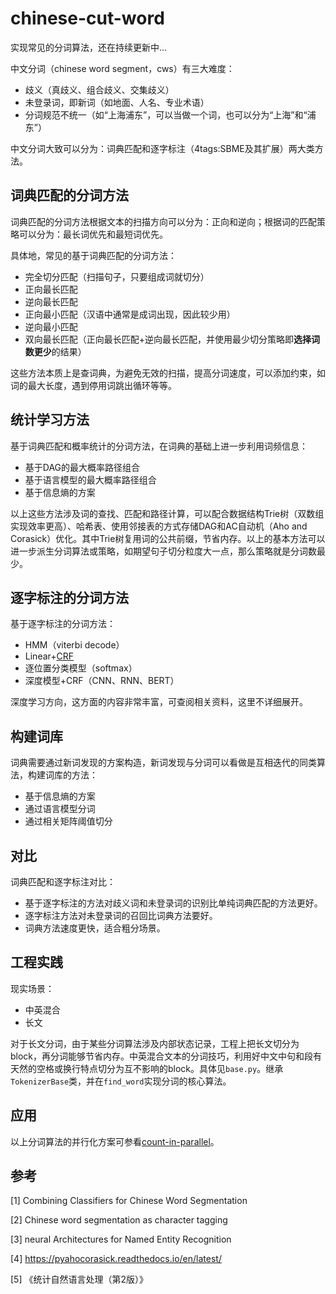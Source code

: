 # chinese-cut-word

实现常见的分词算法，还在持续更新中...

中文分词（chinese word segment，cws）有三大难度：
- 歧义（真歧义、组合歧义、交集歧义）
- 未登录词，即新词（如地面、人名、专业术语）
- 分词规范不统一（如“上海浦东”，可以当做一个词，也可以分为“上海”和“浦东”）

中文分词大致可以分为：词典匹配和逐字标注（4tags:SBME及其扩展）两大类方法。



## 词典匹配的分词方法

词典匹配的分词方法根据文本的扫描方向可以分为：正向和逆向；根据词的匹配策略可以分为：最长词优先和最短词优先。



具体地，常见的基于词典匹配的分词方法：

- 完全切分匹配（扫描句子，只要组成词就切分）
- 正向最长匹配
- 逆向最长匹配
- 正向最小匹配（汉语中通常是成词出现，因此较少用）
- 逆向最小匹配
- 双向最长匹配（正向最长匹配+逆向最长匹配，并使用最少切分策略即**选择词数更少**的结果）

这些方法本质上是查词典，为避免无效的扫描，提高分词速度，可以添加约束，如词的最大长度，遇到停用词跳出循环等等。




## 统计学习方法

基于词典匹配和概率统计的分词方法，在词典的基础上进一步利用词频信息：
- 基于DAG的最大概率路径组合
- 基于语言模型的最大概率路径组合
- 基于信息熵的方案

以上这些方法涉及词的查找、匹配和路径计算，可以配合数据结构Trie树（双数组实现效率更高）、哈希表、使用邻接表的方式存储DAG和AC自动机（Aho and Corasick）优化。其中Trie树复用词的公共前缀，节省内存。以上的基本方法可以进一步派生分词算法或策略，如期望句子切分粒度大一点，那么策略就是分词数最少。




## 逐字标注的分词方法

基于逐字标注的分词方法：
- HMM（viterbi decode）
- Linear+[CRF](https://github.com/allenwind/chinese-cut-word/blob/master/crf.py)
- 逐位置分类模型（softmax）
- 深度模型+CRF（CNN、RNN、BERT）

深度学习方向，这方面的内容非常丰富，可查阅相关资料，这里不详细展开。



## 构建词库

词典需要通过新词发现的方案构造，新词发现与分词可以看做是互相迭代的同类算法，构建词库的方法：
- 基于信息熵的方案
- 通过语言模型分词
- 通过相关矩阵阈值切分




## 对比

词典匹配和逐字标注对比：
- 基于逐字标注的方法对歧义词和未登录词的识别比单纯词典匹配的方法更好。
- 逐字标注方法对未登录词的召回比词典方法要好。
- 词典方法速度更快，适合粗分场景。




## 工程实践

现实场景：
- 中英混合
- 长文

对于长文分词，由于某些分词算法涉及内部状态记录，工程上把长文切分为block，再分词能够节省内存。中英混合文本的分词技巧，利用好中文中句和段有天然的空格或换行特点切分为互不影响的block。具体见`base.py`。继承`TokenizerBase`类，并在`find_word`实现分词的核心算法。




## 应用

以上分词算法的并行化方案可参看[count-in-parallel](https://github.com/allenwind/count-in-parallel)。



## 参考

[1] Combining Classifiers for Chinese Word Segmentation

[2] Chinese word segmentation as character tagging

[3] neural Architectures for Named Entity Recognition

[4] https://pyahocorasick.readthedocs.io/en/latest/

[5] 《统计自然语言处理（第2版）》
